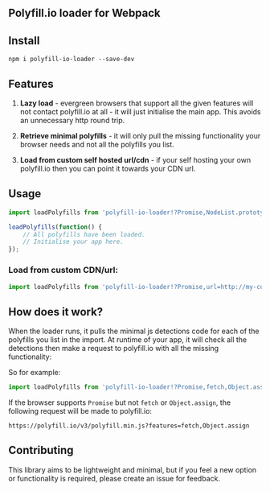 Polyfill.io loader for Webpack
---

## Install
```
npm i polyfill-io-loader --save-dev
```

## Features

1. **Lazy load** - evergreen browsers that support all the given features will not contact polyfill.io at all - it will just initialise the main app. This avoids an unnecessary http round trip.

2. **Retrieve minimal polyfills** - it will only pull the missing functionality your browser needs and not all the polyfills you list.

3. **Load from custom self hosted url/cdn** - if your self hosting your own polyfill.io then you can point it towards your CDN url.

## Usage

```js
import loadPolyfills from 'polyfill-io-loader!?Promise,NodeList.prototype.forEach,Object.assign';

loadPolyfills(function() {
    // All polyfills have been loaded.
    // Initialise your app here.
});
```

### Load from custom CDN/url:

```js
import loadPolyfills from 'polyfill-io-loader!?Promise,url=http://my-custom-cdn.com';
```

## How does it work?

When the loader runs, it pulls the minimal js detections code for each of the polyfills you list in the import. At runtime of your app, it will check all the detections then make a request to polyfill.io with all the missing functionality:

So for example:

```js
import loadPolyfills from 'polyfill-io-loader!?Promise,fetch,Object.assign';
```

If the browser supports `Promise` but not `fetch` or `Object.assign`, the following request will be made to polyfill.io:

```
https://polyfill.io/v3/polyfill.min.js?features=fetch,Object.assign
```

## Contributing

This library aims to be lightweight and minimal, but if you feel a new option or functionality is required, please create an issue for feedback.

